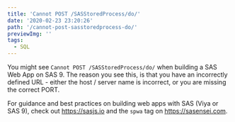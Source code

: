 ```yaml
---
title: 'Cannot POST /SASStoredProcess/do/'
date: '2020-02-23 23:20:26'
path: '/cannot-post-sasstoredprocess-do/'
previewImg: ''
tags:
  - SQL
---
```


<!-- wp:paragraph -->
<p>You might see <code>Cannot POST /SASStoredProcess/do/</code> when building a SAS Web App on SAS 9.    The reason you see this, is that you have an incorrectly defined URL - either the host / server name is incorrect, or you are missing the correct PORT.</p>
<!-- /wp:paragraph -->

<!-- wp:paragraph -->
<p>For guidance and best practices on building web apps with SAS (Viya or SAS 9), check out <a href="https://sasjs.io">https://sasjs.io</a> and the <code>spwa</code> tag on <a href="https://sasensei.com">https://sasensei.com</a>.</p>
<!-- /wp:paragraph -->

<!-- wp:paragraph -->
<p></p>
<!-- /wp:paragraph -->
